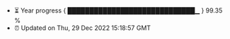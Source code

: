 - ⏳ Year progress { █████████████████████████████▁ } 99.35 %
- ⏰ Updated on Thu, 29 Dec 2022 15:18:57 GMT

